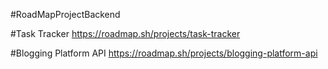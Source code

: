 #RoadMapProjectBackend

#Task Tracker
https://roadmap.sh/projects/task-tracker

#Blogging Platform API
https://roadmap.sh/projects/blogging-platform-api